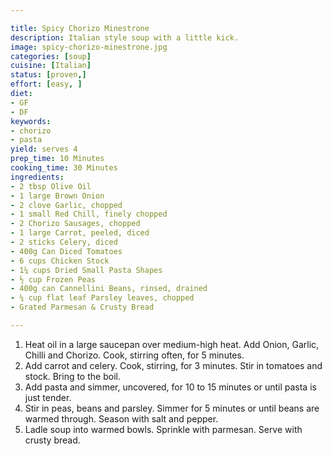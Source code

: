 ```yaml
---

title: Spicy Chorizo Minestrone
description: Italian style soup with a little kick.
image: spicy-chorizo-minestrone.jpg
categories: [soup]
cuisine: [Italian]
status: [proven,]
effort: [easy, ]
diet:
- GF
- DF
keywords:
- chorizo
- pasta
yield: serves 4
prep_time: 10 Minutes
cooking_time: 30 Minutes
ingredients:
- 2 tbsp Olive Oil
- 1 large Brown Onion
- 2 clove Garlic, chopped
- 1 small Red Chill, finely chopped
- 2 Chorizo Sausages, chopped
- 1 large Carrot, peeled, diced
- 2 sticks Celery, diced
- 400g Can Diced Tomatoes
- 6 cups Chicken Stock
- 1¼ cups Dried Small Pasta Shapes
- ½ cup Frozen Peas
- 400g can Cannellini Beans, rinsed, drained
- ¼ cup flat leaf Parsley leaves, chopped
- Grated Parmesan & Crusty Bread

---
```


1. Heat oil in a large saucepan over medium-high heat. Add Onion, Garlic, Chilli and Chorizo. Cook, stirring often, for 5 minutes.
2. Add carrot and celery. Cook, stirring, for 3 minutes. Stir in tomatoes and stock. Bring to the boil.
3. Add pasta and simmer, uncovered, for 10 to 15 minutes or until pasta is just tender.
3. Stir in peas, beans and parsley. Simmer for 5 minutes or until beans are warmed through. Season with salt and pepper.
4. Ladle soup into warmed bowls. Sprinkle with parmesan. Serve with crusty bread.
